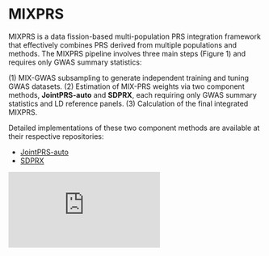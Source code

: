 # MIXPRS
MIXPRS is a data fission-based multi-population PRS integration framework that effectively combines PRS derived from multiple populations and methods. The MIXPRS pipeline involves three main steps (Figure 1) and requires only GWAS summary statistics:

(1) MIX-GWAS subsampling to generate independent training and tuning GWAS datasets.
(2) Estimation of MIX-PRS weights via two component methods, **JointPRS-auto** and **SDPRX**, each requiring only GWAS summary statistics and LD reference panels.
(3) Calculation of the final integrated MIXPRS.

Detailed implementations of these two component methods are available at their respective repositories:

* [JointPRS-auto](https://github.com/LeqiXu/JointPRS)
* [SDPRX](https://github.com/eldronzhou/SDPRX)

![MIXPRS Workflow](https://github.com/user-attachments/files/20256268/Figure1.pdf)
